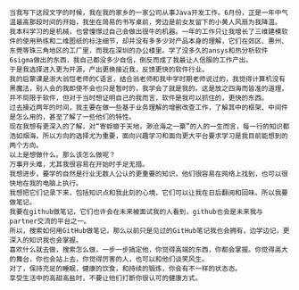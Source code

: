 	当我写下这段文字的时候，我在我的家乡的一家公司从事Java开发工作。6月份，正是一年中气温最高那段时间的开始，我坐在简易的书写桌前，旁边是前女友留下的小黄人风扇为我降温。
	我本科学习的是机械，也曾憧憬过自己会做出很牛的机器。一年的工作只让我增长了三维建模软件的使用熟练和二维图纸的标注细节，却并没有多多少对产品本身的理解，它们在郊区、惠州、东莞等珠三角地区的工厂里，而我在深圳的办公楼里。学了没多久的ansys和热分析软件6sigma做出的东西，我自己都没多少自信，倒反而成了我最让人信服的工作产出。
	于是我选择进入更为开源，产出更换接近我，反馈更快的软件行业。
	我的启蒙课是浙大翁恺老师的C语言，结合翁老师和我中学时期老师说过的，我觉得计算机没有黑魔法，别人会的我即使不会也只是暂时的，我学会了就是我的。这是放之四海而皆准的道理，并不局限于软件，但对于当时想证明自己的我而言，软件是我可以抓住的，更快的东西。
	过去接近两年的时间，我主要在做一些基于业务理解的增删改查工作，了解其中的框架、中间件是怎么用的，甚至了解了一些他们的特性。
	现在我想有更深入的了解，对“寄蜉蝣于天地，渺沧海之一粟”的人的一生而言，每一行的知识都浩如烟海，所以方向的选择尤为重要，面向兴趣学习和面向更大平台要求学习是我目前能想到的两个方向。
	以上是想做什么。那么该怎么做呢？
	万事开头难，尤其我很容易在开始时手足无措。
	我想进步，要学的自然是行业无数人公认的更重要的知识，他们很容易在网络上找到，也可以很快地在我的电脑上执行。
	我想把它们记录下来，包括知识点和我此刻的心境，它们可以让我在日后翻阅和回味。所以我要做笔记。
	我要在github做笔记，它们也许会在未来被面试我的人看到，github也会是未来我与partner交流的平台之一。
	所以，搜索如何用GitHub做笔记，那么以前只是见过的GitHub笔记我也会拥有，边学边记，更深入的知识我也会掌握。
	喜欢什么就去做，搜索怎么做，一步一步搞定他，你觉得高端的东西，你都会掌握。你觉得高大的舞台，你也会站上去，你觉得厉害的人，也可以和他们谈笑风生。
	对了，保持充足的睡眠，健康的饮食，和持续的锻炼，你会有不一样的状态态。
	享受生活中的高甜高盐时，不要让他们打断你很认可的健康方式。
